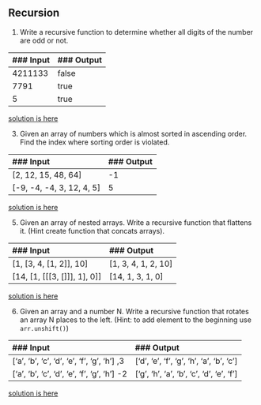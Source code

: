 ## Recursion

1. Write a recursive function to determine whether all digits of the number are odd or not.

| ### Input | ### Output |
| :-------- | :--------- |
| 4211133   | false      |
| 7791      | true       |
| 5         | true       |

[solution is here](https://github.com/Gayane25/Algorithms-DS/blob/master/ifOddTrue.js)

3. Given an array of numbers which is almost sorted in ascending order. Find the index
   where sorting order is violated.

| ### Input                 | ### Output |
| :------------------------ | :--------- |
| [2, 12, 15, 48, 64]       | -1         |
| [-9, -4, -4, 3, 12, 4, 5] | 5          |

[solution is here](https://github.com/Gayane25/Algorithms-DS/blob/master/violatedSortingOrder.js)

5. Given an array of nested arrays. Write a recursive function that flattens it. (Hint create
   function that concats arrays).

| ### Input                    | ### Output          |
| :--------------------------- | :------------------ |
| [1, [3, 4, [1, 2]], 10]      | [1, 3, 4, 1, 2, 10] |
| [14, [1, [[[3, []]], 1], 0]] | [14, 1, 3, 1, 0]    |

[solution is here](https://github.com/Gayane25/Algorithms-DS/blob/master/flattensArr.js)

6. Given an array and a number N. Write a recursive function that rotates an array N
   places to the left. (Hint: to add element to the beginning use ` arr.unshift()`)

| ### Input                                   | ### Output                               |
| :------------------------------------------ | :--------------------------------------- |
| [‘a’, ‘b’, ‘c’, ‘d’, ‘e’, ‘f’, ‘g’, ‘h’] ,3 | [‘d’, ‘e’, ‘f’, ‘g’, ‘h’, ‘a’, ‘b’, ‘c’] |
| [‘a’, ‘b’, ‘c’, ‘d’, ‘e’, ‘f’, ‘g’, ‘h’] -2 | [‘g’, ‘h’, ‘a’, ‘b’, ‘c’, ‘d’, ‘e’, ‘f’] |

[solution is here](https://github.com/Gayane25/Algorithms-DS/blob/master/rotateToLeft.js)

